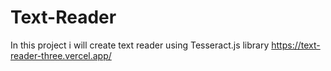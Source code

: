 # Text-Reader
 In this project i will create text reader using Tesseract.js library 
 https://text-reader-three.vercel.app/
 
